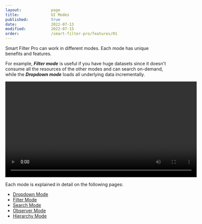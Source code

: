 ```yaml
---
layout:             page
title:              UI Modes
published:          true
date:               2022-07-13
modified:           2022-07-15
order:              /smart-filter-pro/features/01
---
```


Smart Filter Pro can work in different modes. Each mode has unique benefits and features.

For example, ***Filter mode*** is useful if you have huge datasets since it doesn't consume all the resources of the other modes and can search on-demand, while the ***Dropdown mode*** loads all underlying data incrementally.

<video src="images/modes.mp4" autoplay="true" loop="true" width="600"></video>

Each mode is explained in detail on the following pages:

- [Dropdown Mode](../options/mode/dropdown.md)
- [Filter Mode](../options/mode/filter.md)
- [Search Mode](../options/mode/search.md)
- [Observer Mode](../options/mode/observer.md)
- [Hierarchy Mode](../options/mode/hierarchy.md)

